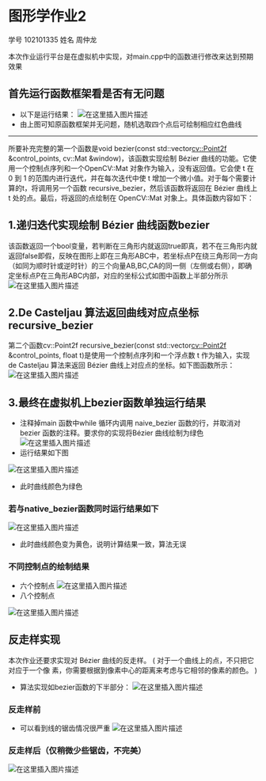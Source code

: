 
# 图形学作业2
学号 102101335 姓名 周仲龙

本次作业运行平台是在虚拟机中实现，对main.cpp中的函数进行修改来达到预期效果

## 首先运行函数框架看是否有无问题
* 以下是运行结果：
![在这里插入图片描述](https://img-blog.csdnimg.cn/bbba69e772084cfcb1f5432ca55f9ee1.png)
* 由上图可知原函数框架并无问题，随机选取四个点后可绘制相应红色曲线
***
所要补充完整的第一个函数是void bezier(const std::vector<cv::Point2f> &control_points, cv::Mat &window)，该函数实现绘制 Bézier 曲线的功能。它使用一个控制点序列和一个OpenCV::Mat 对象作为输入，没有返回值。它会使 t 在 0 到 1 的范围内进行迭代，并在每次迭代中使 t 增加一个微小值。对于每个需要计算的t，将调用另一个函数 recursive_bezier，然后该函数将返回在 Bézier 曲线上t 处的点。最后，将返回的点绘制在 OpenCV::Mat 对象上。具体函数内容如下：
## 1.递归迭代实现绘制 Bézier 曲线函数bezier

该函数返回一个bool变量，若判断在三角形内就返回true即真，若不在三角形内就返回false即假，反映在图形上即在三角形ABC中，若坐标点P在绕三角形同一方向（如同为顺时针或逆时针）的三个向量AB,BC,CA的同一侧（左侧或右侧），即确定坐标点P在三角形ABC内部，对应的坐标公式如图中函数上半部分所示
![在这里插入图片描述](https://img-blog.csdnimg.cn/026123894b6442298e2c22f076152baf.png)



## 2.De Casteljau 算法返回曲线对应点坐标recursive_bezier
第二个函数cv::Point2f recursive_bezier(const std::vector<cv::Point2f> &control_points, float t)是使用一个控制点序列和一个浮点数 t 作为输入，实现 de Casteljau 算法来返回 Bézier 曲线上对应点的坐标。如下图函数所示：
![在这里插入图片描述](https://img-blog.csdnimg.cn/4a911321793040df942a90425db7528b.png)

## 3.最终在虚拟机上bezier函数单独运行结果
* 注释掉main 函数中while 循环内调用 naive_bezier 函数的行，并取消对 bezier 函数的注释。要求你的实现将Bézier 曲线绘制为绿色
![在这里插入图片描述](https://img-blog.csdnimg.cn/80e37eba394c40eab3f17e89241c141b.png)
* 运行结果如下图

![在这里插入图片描述](https://img-blog.csdnimg.cn/040b9da47be8498e97e7813e9b4a1a2d.png)
* 此时曲线颜色为绿色
### 若与native_bezier函数同时运行结果如下
![在这里插入图片描述](https://img-blog.csdnimg.cn/e9d63de1fbac4d74baa7d4670a5e5783.png)
* 此时曲线颜色变为黄色，说明计算结果一致，算法无误

### 不同控制点的绘制结果
* 六个控制点
![在这里插入图片描述](https://img-blog.csdnimg.cn/b35261497f354c5e9231cb9f6a32a808.png)
* 八个控制点

![在这里插入图片描述](https://img-blog.csdnimg.cn/78f81460747f4c73944e087f2f16db07.png)
## 反走样实现
本次作业还要求实现对 Bézier 曲线的反走样。 ( 对于一个曲线上的点，不只把它对应于一个像
素，你需要根据到像素中心的距离来考虑与它相邻的像素的颜色。 )
* 算法实现如bezier函数的下半部分：
![在这里插入图片描述](https://img-blog.csdnimg.cn/026123894b6442298e2c22f076152baf.png)
### 反走样前
* 可以看到线的锯齿情况很严重
![在这里插入图片描述](https://img-blog.csdnimg.cn/1e1eec5e9b7b49c192d009ca4f67ee20.png)
### 反走样后（仅稍微少些锯齿，不完美）
![在这里插入图片描述](https://img-blog.csdnimg.cn/2adfb783ce1c410baaa314610f62c67d.png)

